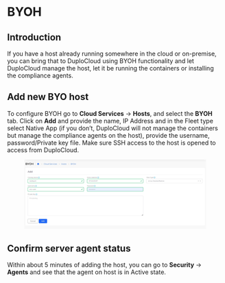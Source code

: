 # BYOH

## Introduction <a href="#id-0-toc-title" id="id-0-toc-title"></a>

If you have a host already running somewhere in the cloud or on-premise, you can bring that to DuploCloud using BYOH functionality and let DuploCloud manage the host, let it be running the containers or installing the compliance agents.

## Add new BYO host <a href="#id-1-toc-title" id="id-1-toc-title"></a>

To configure BYOH go to **Cloud Services** -> **Hosts**, and select the **BYOH** tab. Click on **Add** and provide the name, IP Address and in the Fleet type select Native App (if you don’t, DuploCloud will not manage the containers but manage the compliance agents on the host), provide the username, password/Private key file. Make sure SSH access to the host is opened to access from DuploCloud.

<figure><img src="../.gitbook/assets/screenshot-nimbusweb.me-2024.02.20-15_34_27.png" alt=""><figcaption></figcaption></figure>

## Confirm server agent status <a href="#id-2-toc-title" id="id-2-toc-title"></a>

Within about 5 minutes of adding the host, you can go to **Security** -> **Agents** and see that the agent on host is in Active state.
